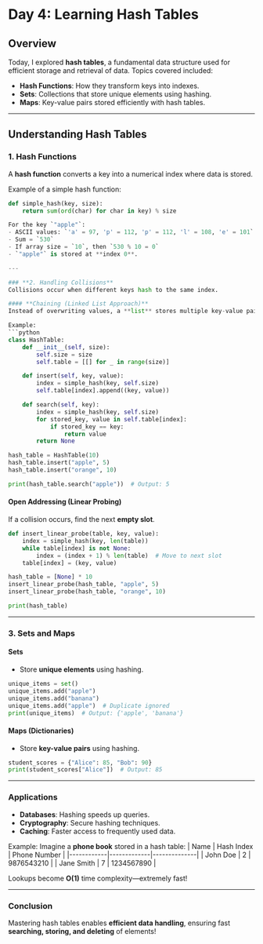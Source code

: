 
# Day 4: Learning Hash Tables

## Overview
Today, I explored **hash tables**, a fundamental data structure used for efficient storage and retrieval of data. Topics covered included:

- **Hash Functions**: How they transform keys into indexes.
- **Sets**: Collections that store unique elements using hashing.
- **Maps**: Key-value pairs stored efficiently with hash tables.

---

## **Understanding Hash Tables**
### **1. Hash Functions**
A **hash function** converts a key into a numerical index where data is stored.

Example of a simple hash function:
```python
def simple_hash(key, size):
    return sum(ord(char) for char in key) % size

For the key `"apple"`:
- ASCII values: `'a' = 97, 'p' = 112, 'p' = 112, 'l' = 108, 'e' = 101`
- Sum = `530`
- If array size = `10`, then `530 % 10 = 0`
- `"apple"` is stored at **index 0**.

---

### **2. Handling Collisions**
Collisions occur when different keys hash to the same index.

#### **Chaining (Linked List Approach)**
Instead of overwriting values, a **list** stores multiple key-value pairs at the same index.

Example:
```python
class HashTable:
    def __init__(self, size):
        self.size = size
        self.table = [[] for _ in range(size)]  

    def insert(self, key, value):
        index = simple_hash(key, self.size)
        self.table[index].append((key, value))  

    def search(self, key):
        index = simple_hash(key, self.size)
        for stored_key, value in self.table[index]:
            if stored_key == key:
                return value  
        return None  

hash_table = HashTable(10)
hash_table.insert("apple", 5)
hash_table.insert("orange", 10)

print(hash_table.search("apple"))  # Output: 5
```

#### **Open Addressing (Linear Probing)**
If a collision occurs, find the next **empty slot**.

```python
def insert_linear_probe(table, key, value):
    index = simple_hash(key, len(table))
    while table[index] is not None:
        index = (index + 1) % len(table)  # Move to next slot
    table[index] = (key, value)

hash_table = [None] * 10
insert_linear_probe(hash_table, "apple", 5)
insert_linear_probe(hash_table, "orange", 10)

print(hash_table)
```

---

### **3. Sets and Maps**
#### **Sets**
- Store **unique elements** using hashing.
```python
unique_items = set()
unique_items.add("apple")
unique_items.add("banana")
unique_items.add("apple")  # Duplicate ignored
print(unique_items)  # Output: {'apple', 'banana'}
```

#### **Maps (Dictionaries)**
- Store **key-value pairs** using hashing.
```python
student_scores = {"Alice": 85, "Bob": 90}
print(student_scores["Alice"])  # Output: 85
```

---

### **Applications**
- **Databases**: Hashing speeds up queries.
- **Cryptography**: Secure hashing techniques.
- **Caching**: Faster access to frequently used data.

Example:
Imagine a **phone book** stored in a hash table:
| Name       | Hash Index | Phone Number |
|------------|-------------|--------------|
| John Doe   | 2           | 9876543210   |
| Jane Smith | 7           | 1234567890   |

Lookups become **O(1)** time complexity—extremely fast!

---

### **Conclusion**
Mastering hash tables enables **efficient data handling**, ensuring fast **searching, storing, and deleting** of elements!
